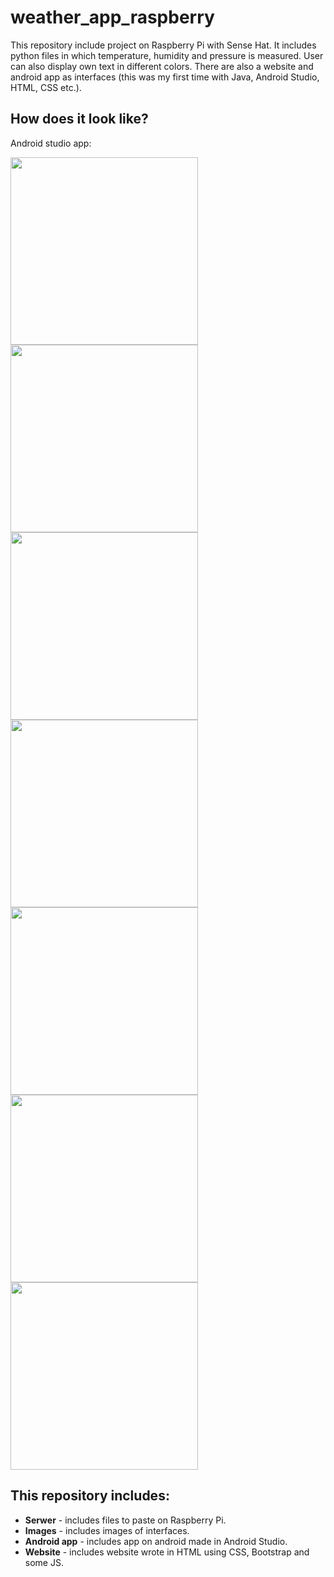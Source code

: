 # weather_app_raspberry
This repository include project on Raspberry Pi with Sense Hat. It includes python files in which temperature, humidity and pressure is measured. User can also display own text in different colors.
There are also a website and android app as interfaces (this was my first time with Java, Android Studio, HTML, CSS etc.).

## How does it look like?
Android studio app:

<img src="https://github.com/m-milena/weather_app_raspberry/blob/master/Images/app_start.png" width="300">
<img src="https://github.com/m-milena/weather_app_raspberry/blob/master/Images/app_adress.PNG" width="300">
<img src="https://github.com/m-milena/weather_app_raspberry/blob/master/Images/app_invalid.PNG" width="300">
<img src="https://github.com/m-milena/weather_app_raspberry/blob/master/Images/app_about.PNG" width="300">
<img src="https://github.com/m-milena/weather_app_raspberry/blob/master/Images/app_measurement.png" width="300">
<img src="https://github.com/m-milena/weather_app_raspberry/blob/master/Images/app_rgb.PNG" width="300">
<img src="https://github.com/m-milena/weather_app_raspberry/blob/master/Images/app_display.PNG" width="300">

## This repository includes:
- **Serwer** - includes files to paste on Raspberry Pi.
- **Images** - includes images of interfaces.
- **Android app** - includes app on android made in Android Studio.
- **Website** - includes website wrote in HTML using CSS, Bootstrap and some JS.


